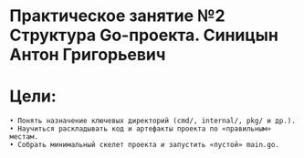 # Практическое занятие №2 Структура Go-проекта. Синицын Антон Григорьевич
# Цели:
    • Понять назначение ключевых директорий (cmd/, internal/, pkg/ и др.).
    • Научиться раскладывать код и артефакты проекта по «правильным» местам.
    • Собрать минимальный скелет проекта и запустить «пустой» main.go.

